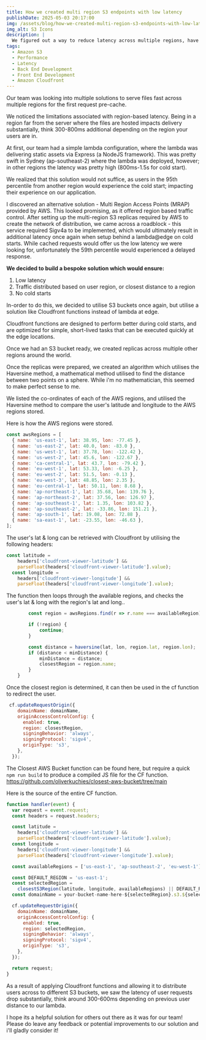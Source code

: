 ```yaml
---
title: How we created multi region S3 endpoints with low latency
publishDate: 2025-05-03 20:17:00
img: /assets/blog/how-we-created-multi-region-s3-endpoints-with-low-latency/icon.png
img_alt: S3 Icons
description: |
  We figured out a way to reduce latency across multiple regions, have a read to see how we accomplished this!
tags:
  - Amazon S3
  - Performance
  - Latency
  - Back End Development
  - Front End Development
  - Amazon Cloudfront
---
```


Our team was looking into multiple solutions to serve files fast across multiple regions for the first request pre-cache.

We noticed the limitations associated with region-based latency. Being in a region far from the server where the files are hosted impacts delivery substantially, think 300-800ms additional depending on the region your users are in.

At first, our team had a simple lambda configuration, where the lambda was delivering static assets via Express (a NodeJS framework). This was pretty swift in Sydney (ap-southeast-2) where the lambda was deployed, however; in other regions the latency was pretty high (800ms-1.5s for cold start).

We realized that this solution would not suffice, as users in the 95th percentile from another region would experience the cold start; impacting their experience on our application. 

I discovered an alternative solution - Multi Region Access Points (MRAP) provided by AWS. This looked promising, as it offered region based traffic control. After setting up the multi-region S3 replicas required by AWS to create the network of distribution, we came across a roadblock - this service required Sigv4a to be implemented, which would ultimately result in additional latency once again when setup behind a lambda@edge on cold starts. While cached requests would offer us the low latency we were looking for, unfortunately the 59th percentile would experienced a delayed response.

**We decided to build a bespoke solution which would ensure:**

1) Low latency
2) Traffic distributed based on user region, or closest distance to a region
3) No cold starts

In-order to do this, we decided to utilise S3 buckets once again, but utilise a solution like Cloudfront functions instead of lambda at edge.

Cloudfront functions are designed to perform better during cold starts, and are optimized for simple, short-lived tasks that can be executed quickly at the edge locations.

Once we had an S3 bucket ready, we created replicas across multiple other regions around the world.

Once the replicas were prepared, we created an algorithm which utilises the Haversine method, a mathematical method utilised to find the distance between two points on a sphere. While i'm no mathematician, this seemed to make perfect sense to me.

We listed the co-ordinates of each of the AWS regions, and utilised the Haversine method to compare the user's latitude and longitude to the AWS regions stored.

Here is how the AWS regions were stored.

```js
const awsRegions = [
  { name: 'us-east-1', lat: 38.95, lon: -77.45 },
  { name: 'us-east-2', lat: 40.0, lon: -83.0 },
  { name: 'us-west-1', lat: 37.78, lon: -122.42 },
  { name: 'us-west-2', lat: 45.6, lon: -122.67 },
  { name: 'ca-central-1', lat: 43.7, lon: -79.42 },
  { name: 'eu-west-1', lat: 53.33, lon: -6.25 },
  { name: 'eu-west-2', lat: 51.5, lon: -0.13 },
  { name: 'eu-west-3', lat: 48.85, lon: 2.35 },
  { name: 'eu-central-1', lat: 50.11, lon: 8.68 },
  { name: 'ap-northeast-1', lat: 35.68, lon: 139.76 },
  { name: 'ap-northeast-2', lat: 37.56, lon: 126.97 },
  { name: 'ap-southeast-1', lat: 1.35, lon: 103.82 },
  { name: 'ap-southeast-2', lat: -33.86, lon: 151.21 },
  { name: 'ap-south-1', lat: 19.08, lon: 72.88 },
  { name: 'sa-east-1', lat: -23.55, lon: -46.63 },
];
```

The user's lat & long can be retrieved with Cloudfront by utilising the following headers:

```js
const latitude =
    headers['cloudfront-viewer-latitude'] &&
    parseFloat(headers['cloudfront-viewer-latitude'].value);
  const longitude =
    headers['cloudfront-viewer-longitude'] &&
    parseFloat(headers['cloudfront-viewer-longitude'].value);
```

The function then loops through the available regions, and checks the user's lat & long with the region's lat and long..

```js for (const availableRegion of availableRegions) {
        const region = awsRegions.find(r => r.name === availableRegion);

        if (!region) {
            continue;
        }

        const distance = haversine(lat, lon, region.lat, region.lon);
        if (distance < minDistance) {
            minDistance = distance;
            closestRegion = region.name;
        }
    }
```

Once the closest region is determined, it can then be used in the cf function to redirect the user.

```js
 cf.updateRequestOrigin({
    domainName: domainName,
    originAccessControlConfig: {
      enabled: true,
      region: closestRegion,
      signingBehavior: 'always',
      signingProtocol: 'sigv4',
      originType: 's3',
    },
  });
```

The Closest AWS Bucket function can be found here, but require a quick `npm run build` to produce a compiled JS file for the CF function.
https://github.com/oliverkuchies/closest-aws-bucket/tree/main

Here is the source of the entire CF function.
```js
function handler(event) {
  var request = event.request;
  const headers = request.headers;

  const latitude =
    headers['cloudfront-viewer-latitude'] &&
    parseFloat(headers['cloudfront-viewer-latitude'].value);
  const longitude =
    headers['cloudfront-viewer-longitude'] &&
    parseFloat(headers['cloudfront-viewer-longitude'].value);

  const availableRegions = ['us-east-1', 'ap-southeast-2', 'eu-west-1'];

  const DEFAULT_REGION = 'us-east-1';
  const selectedRegion =
    closestS3Region(latitude, longitude, availableRegions) || DEFAULT_REGION;
  const domainName = your-bucket-name-here-${selectedRegion}.s3.${selectedRegion}.amazonaws.com;

  cf.updateRequestOrigin({
    domainName: domainName,
    originAccessControlConfig: {
      enabled: true,
      region: selectedRegion,
      signingBehavior: 'always',
      signingProtocol: 'sigv4',
      originType: 's3',
    },
  });

  return request;
}
```

As a result of applying Cloudfront functions and allowing it to distribute users across to different S3 buckets, we saw the latency of user requests drop substantially, think around 300-600ms depending on previous user distance to our lambda.

I hope its a helpful solution for others out there as it was for our team! Please do leave any feedback or potential improvements to our solution and i'll gladly consider it!